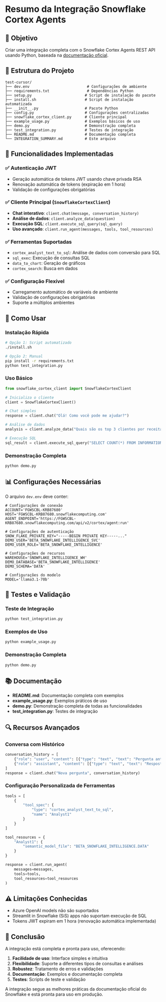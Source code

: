 # Resumo da Integração Snowflake Cortex Agents

## 🎯 Objetivo
Criar uma integração completa com o Snowflake Cortex Agents REST API usando Python, baseada na [documentação oficial](https://docs.snowflake.com/en/user-guide/snowflake-cortex/cortex-agents-rest-api).

## 📁 Estrutura do Projeto

```
test-cursor/
├── dev.env                          # Configurações de ambiente
├── requirements.txt                 # Dependências Python
├── setup.py                        # Script de instalação do pacote
├── install.sh                      # Script de instalação automatizada
├── __init__.py                     # Pacote Python
├── config.py                       # Configurações centralizadas
├── snowflake_cortex_client.py      # Cliente principal
├── example_usage.py                # Exemplos básicos de uso
├── demo.py                         # Demonstração completa
├── test_integration.py             # Testes de integração
├── README.md                       # Documentação completa
└── INTEGRATION_SUMMARY.md          # Este arquivo
```

## 🔧 Funcionalidades Implementadas

### ✅ Autenticação JWT
- Geração automática de tokens JWT usando chave privada RSA
- Renovação automática de tokens (expiração em 1 hora)
- Validação de configurações obrigatórias

### ✅ Cliente Principal (`SnowflakeCortexClient`)
- **Chat interativo**: `client.chat(message, conversation_history)`
- **Análise de dados**: `client.analyze_data(question)`
- **Execução SQL**: `client.execute_sql_query(sql_query)`
- **Uso avançado**: `client.run_agent(messages, tools, tool_resources)`

### ✅ Ferramentas Suportadas
- `cortex_analyst_text_to_sql`: Análise de dados com conversão para SQL
- `sql_exec`: Execução de consultas SQL
- `data_to_chart`: Geração de gráficos
- `cortex_search`: Busca em dados

### ✅ Configuração Flexível
- Carregamento automático de variáveis de ambiente
- Validação de configurações obrigatórias
- Suporte a múltiplos ambientes

## 🚀 Como Usar

### Instalação Rápida
```bash
# Opção 1: Script automatizado
./install.sh

# Opção 2: Manual
pip install -r requirements.txt
python test_integration.py
```

### Uso Básico
```python
from snowflake_cortex_client import SnowflakeCortexClient

# Inicializa o cliente
client = SnowflakeCortexClient()

# Chat simples
response = client.chat("Olá! Como você pode me ajudar?")

# Análise de dados
analysis = client.analyze_data("Quais são os top 3 clientes por receita?")

# Execução SQL
sql_result = client.execute_sql_query("SELECT COUNT(*) FROM INFORMATION_SCHEMA.TABLES")
```

### Demonstração Completa
```bash
python demo.py
```

## 📊 Configurações Necessárias

O arquivo `dev.env` deve conter:

```env
# Configurações de conexão
ACCOUNT='FGWSCBL-KRB87680'
HOST='FGWSCBL-KRB87680.snowflakecomputing.com'
AGENT_ENDPOINT='https://FGWSCBL-KRB87680.snowflakecomputing.com/api/v2/cortex/agent:run'

# Configurações de autenticação
SNOW_FLAKE_PRIVATE_KEY="-----BEGIN PRIVATE KEY-----..."
DEMO_USER='BETA_SNOWFLAKE_INTELLIGENCE_SVC'
DEMO_USER_ROLE='BETA_SNOWFLAKE_INTELLIGENCE'

# Configurações de recursos
WAREHOUSE='SNOWFLAKE_INTELLIGENCE_WH'
DEMO_DATABASE='BETA_SNOWFLAKE_INTELLIGENCE'
DEMO_SCHEMA='DATA'

# Configurações do modelo
MODEL='llama3.1-70b'
```

## 🧪 Testes e Validação

### Teste de Integração
```bash
python test_integration.py
```

### Exemplos de Uso
```bash
python example_usage.py
```

### Demonstração Completa
```bash
python demo.py
```

## 📚 Documentação

- **README.md**: Documentação completa com exemplos
- **example_usage.py**: Exemplos práticos de uso
- **demo.py**: Demonstração completa de todas as funcionalidades
- **test_integration.py**: Testes de integração

## 🔍 Recursos Avançados

### Conversa com Histórico
```python
conversation_history = [
    {"role": "user", "content": [{"type": "text", "text": "Pergunta anterior"}]},
    {"role": "assistant", "content": [{"type": "text", "text": "Resposta anterior"}]}
]
response = client.chat("Nova pergunta", conversation_history)
```

### Configuração Personalizada de Ferramentas
```python
tools = [
    {
        "tool_spec": {
            "type": "cortex_analyst_text_to_sql",
            "name": "Analyst1"
        }
    }
]

tool_resources = {
    "Analyst1": {
        "semantic_model_file": "BETA_SNOWFLAKE_INTELLIGENCE.DATA"
    }
}

response = client.run_agent(
    messages=messages,
    tools=tools,
    tool_resources=tool_resources
)
```

## ⚠️ Limitações Conhecidas

- Azure OpenAI models não são suportados
- Streamlit in Snowflake (SiS) apps não suportam execução de SQL
- Tokens JWT expiram em 1 hora (renovação automática implementada)

## 🎉 Conclusão

A integração está completa e pronta para uso, oferecendo:

1. **Facilidade de uso**: Interface simples e intuitiva
2. **Flexibilidade**: Suporte a diferentes tipos de consultas e análises
3. **Robustez**: Tratamento de erros e validações
4. **Documentação**: Exemplos e documentação completa
5. **Testes**: Scripts de teste e validação

A integração segue as melhores práticas da documentação oficial do Snowflake e está pronta para uso em produção. 